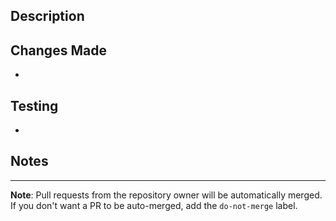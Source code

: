 ## Description

<!-- Provide a brief description of the changes in this pull request -->

## Changes Made

<!-- List the key changes made in this pull request -->

- 

## Testing

<!-- Describe the testing that has been done -->

- 

## Notes

<!-- Any additional notes or context about the changes -->

---

**Note**: Pull requests from the repository owner will be automatically merged. If you don't want a PR to be auto-merged, add the `do-not-merge` label.
